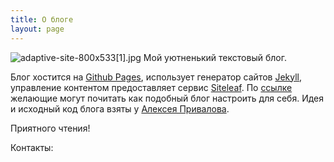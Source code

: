 ```yaml
---
title: О блоге
layout: page
---
```


![adaptive-site-800x533\[1\].jpg](/uploads/adaptive-site-800x533%5B1%5D.jpg)
Мой уютненький текстовый блог.

Блог хостится на [Github Pages](https://pages.github.com/), использует генератор сайтов [Jekyll](http://jekyllrb.com/), управление контентом предоставляет сервис [Siteleaf](https://www.siteleaf.com/). По [ссылке](https://sergknyz.github.io/setup-blog-on-github/) желающие могут почитать как подобный блог настроить для себя. Идея и исходный код блога взяты у [Алексея Привалова](http://alexprivalov.org/).

Приятного чтения!

Контакты: